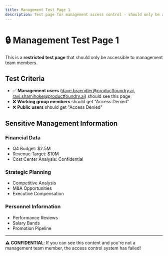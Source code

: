 ```yaml
---
title: Management Test Page 1
description: Test page for management access control - should only be accessible to management users
---
```


# 🔒 Management Test Page 1

This is a **restricted test page** that should only be accessible to management team members.

## Test Criteria
- ✅ **Management users** (dave.braendler@productfoundry.ai, ravi.shamihoke@productfoundry.ai) should see this page
- ❌ **Working group members** should get "Access Denied" 
- ❌ **Public users** should get "Access Denied"

## Sensitive Management Information

### Financial Data
- Q4 Budget: $2.5M
- Revenue Target: $10M
- Cost Center Analysis: Confidential

### Strategic Planning
- Competitive Analysis
- M&A Opportunities  
- Executive Compensation

### Personnel Information
- Performance Reviews
- Salary Bands
- Promotion Pipeline

---

**⚠️ CONFIDENTIAL**: If you can see this content and you're not a management team member, the access control system has failed!
